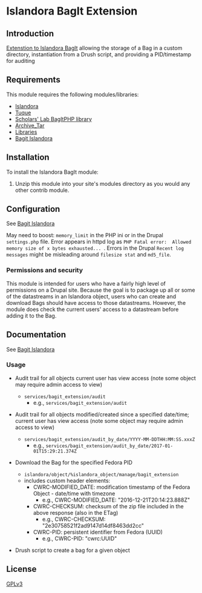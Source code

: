 # Islandora BagIt Extension 

## Introduction

[Extenstion to Islandora BagIt](https://github.com/Islandora/islandora_bagit) allowing the storage of a Bag in a custom directory, instantiation from a Drush script, and providing a PID/timestamp for auditing


## Requirements

This module requires the following modules/libraries:

* [Islandora](https://github.com/islandora/islandora)
* [Tuque](https://github.com/islandora/tuque)
* [Scholars' Lab BagItPHP library](https://github.com/scholarslab/BagItPHP)
* [Archive_Tar](http://pear.php.net/package/Archive_Tar)
* [Libraries](https://drupal.org/project/libraries)
* [Bagit Islandora](https://github.com/Islandora/islandora_bagit)

## Installation

To install the Islandora BagIt module:

1. Unzip this module into your site's modules directory as you would any other contrib module.


## Configuration

See [Bagit Islandora](https://github.com/Islandora/islandora_bagit)

May need to boost: `memory_limit` in the PHP ini or in the Drupal `settings.php` file. Error appears in httpd log as `PHP Fatal error:  Allowed memory size of x bytes exhausted... `. Errors in the Drupal `Recent log messages` might be misleading around `filesize stat` and `md5_file`.

### Permissions and security

This module is intended for users who have a fairly high level of permissions on a Drupal site. Because the goal is to package up all or some of the datastreams in an Islandora object, users who can create and download Bags should have access to those datastreams. However, the module does check the current users' access to a datastream before adding it to the Bag.

## Documentation

See [Bagit Islandora](https://github.com/Islandora/islandora_bagit)

### Usage

* Audit trail for all objects current user has view access (note some object may require admin access to view)
  * `services/bagit_extension/audit`
    * e.g., `services/bagit_extension/audit`
 
* Audit trail for all objects modified/created since a specified date/time; current user has view access (note some object may require admin access to view)
  * `services/bagit_extension/audit_by_date/YYYY-MM-DDTHH:MM:SS.xxxZ`
    * e.g., `services/bagit_extension/audit_by_date/2017-01-01T15:29:21.374Z`

* Download the Bag for the specified Fedora PID
  * `islandora/object/%islandora_object/manage/bagit_extension`
  * includes custom header elements:
    * CWRC-MODIFIED_DATE: modification timestamp of the Fedora Object - date/time with timezone
      * e.g., CWRC-MODIFIED_DATE: "2016-12-21T20:14:23.888Z"
    * CWRC-CHECKSUM: checksum of the zip file included in the above response (also in the ETag) 
      * e.g., CWRC-CHECKSUM: "2e30758521f2ad9147d14df8463dd2cc"
    * CWRC-PID: persistent identifier from Fedora (UUID)
      * e.g., CWRC-PID: "cwrc:UUID"


* Drush script to create a bag for a given object


## License

[GPLv3](http://www.gnu.org/licenses/gpl-3.0.txt)
